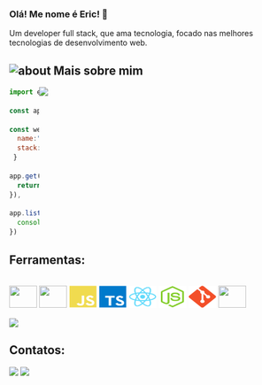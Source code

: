 ### Olá! Me nome é Eric! 🦅

Um developer full stack, que ama tecnologia, focado nas melhores tecnologias de desenvolvimento web.

## <img width="45" alt="about" src="https://raw.github.com/elizarov/elizarov/master/about.png"> Mais sobre mim

<img align="right" width="450" src="https://user-images.githubusercontent.com/68076508/216452882-94eaed11-1594-473a-b551-dfbfcf2712d4.gif" />

```javascript
import express from "express"

const app = express()

const webDeveloper = {
  name:"Eric", 
  stack:"Full-Stack-Developer"
 }

app.get('/developer', (req, res) => {
  return res.status(200).json({ webDeveloper })
}),

app.listen(3333, () => {
  console.log("Server running!")
})

```

## **Ferramentas:**  

<div style="display: inline_block"><br>
   <img src="https://user-images.githubusercontent.com/68076508/220209165-b73b5422-e845-49f8-b62a-06738705020b.png" width="50" height="40" align="center"/>
  <img src="https://user-images.githubusercontent.com/68076508/220209169-a4c2e8ea-f110-4704-ae59-4297bf3a6776.png" width="50" height="40" align="center"/>
  <img src="https://github.com/alexandresaints/alexandresaints/blob/main/Profile--GitHubAuxiliaryFiles/javascript-plain.svg" width="50" height="40" align="center"/>
  <img src="https://github.com/alexandresaints/alexandresaints/blob/main/Profile--GitHubAuxiliaryFiles/typescript-original.svg" width="50" height="40" align="center"/>
  <img src="https://github.com/alexandresaints/alexandresaints/blob/main/Profile--GitHubAuxiliaryFiles/react-original.svg" width="50" height="40" align="center"/>
  <img src="https://github.com/alexandresaints/alexandresaints/blob/main/Profile--GitHubAuxiliaryFiles/nodejs-original.svg" width="50" height="40" align="center"/>
  <img src="https://github.com/alexandresaints/alexandresaints/blob/main/Profile--GitHubAuxiliaryFiles/git-plain.svg" width="50" height="40" align="center"/>
  <img src="https://www.pinclipart.com/picdir/middle/269-2691398_python-logo-clipart-transparent-background-png-download.png](https://github.com/ericDK89/ericDK89/assets/68076508/01587fc4-9eb3-4442-b1be-6d575e59da28)" width="50" height="40" align="center"/>
</div><br>

<a href="https://github.com/Gurupreet">
  <img align="center" src="https://github-readme-stats.vercel.app/api/top-langs/?username=ericDK89&theme=dracula&hide_langs_below=1" />
</a>

## **Contatos:**

<p align="left">
  <a target="_blank" href="https://www.linkedin.com/in/eric-macedo-dev//" alt="Linkedin">
  <img src="https://img.shields.io/badge/-LinkedIn-%230077B5?style=for-the-badge&logo=linkedin&logoColor=white" target="_blank"></a> 
 
   <a target="_blank" href="mailto:ericthr42@gmail.com" alt="Gmail">
  <img src="https://img.shields.io/badge/Gmail-D14836?style=for-the-badge&logo=gmail&logoColor=white"</a>
</p>
<br>


